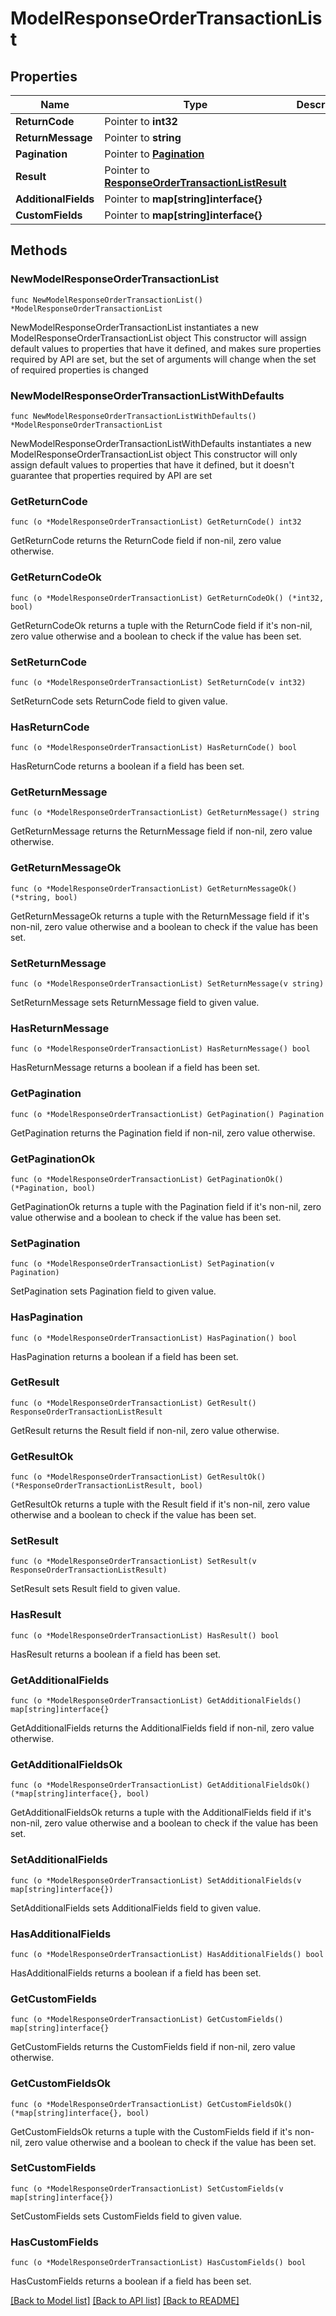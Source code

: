 # ModelResponseOrderTransactionList

## Properties

Name | Type | Description | Notes
------------ | ------------- | ------------- | -------------
**ReturnCode** | Pointer to **int32** |  | [optional] 
**ReturnMessage** | Pointer to **string** |  | [optional] 
**Pagination** | Pointer to [**Pagination**](Pagination.md) |  | [optional] 
**Result** | Pointer to [**ResponseOrderTransactionListResult**](ResponseOrderTransactionListResult.md) |  | [optional] 
**AdditionalFields** | Pointer to **map[string]interface{}** |  | [optional] 
**CustomFields** | Pointer to **map[string]interface{}** |  | [optional] 

## Methods

### NewModelResponseOrderTransactionList

`func NewModelResponseOrderTransactionList() *ModelResponseOrderTransactionList`

NewModelResponseOrderTransactionList instantiates a new ModelResponseOrderTransactionList object
This constructor will assign default values to properties that have it defined,
and makes sure properties required by API are set, but the set of arguments
will change when the set of required properties is changed

### NewModelResponseOrderTransactionListWithDefaults

`func NewModelResponseOrderTransactionListWithDefaults() *ModelResponseOrderTransactionList`

NewModelResponseOrderTransactionListWithDefaults instantiates a new ModelResponseOrderTransactionList object
This constructor will only assign default values to properties that have it defined,
but it doesn't guarantee that properties required by API are set

### GetReturnCode

`func (o *ModelResponseOrderTransactionList) GetReturnCode() int32`

GetReturnCode returns the ReturnCode field if non-nil, zero value otherwise.

### GetReturnCodeOk

`func (o *ModelResponseOrderTransactionList) GetReturnCodeOk() (*int32, bool)`

GetReturnCodeOk returns a tuple with the ReturnCode field if it's non-nil, zero value otherwise
and a boolean to check if the value has been set.

### SetReturnCode

`func (o *ModelResponseOrderTransactionList) SetReturnCode(v int32)`

SetReturnCode sets ReturnCode field to given value.

### HasReturnCode

`func (o *ModelResponseOrderTransactionList) HasReturnCode() bool`

HasReturnCode returns a boolean if a field has been set.

### GetReturnMessage

`func (o *ModelResponseOrderTransactionList) GetReturnMessage() string`

GetReturnMessage returns the ReturnMessage field if non-nil, zero value otherwise.

### GetReturnMessageOk

`func (o *ModelResponseOrderTransactionList) GetReturnMessageOk() (*string, bool)`

GetReturnMessageOk returns a tuple with the ReturnMessage field if it's non-nil, zero value otherwise
and a boolean to check if the value has been set.

### SetReturnMessage

`func (o *ModelResponseOrderTransactionList) SetReturnMessage(v string)`

SetReturnMessage sets ReturnMessage field to given value.

### HasReturnMessage

`func (o *ModelResponseOrderTransactionList) HasReturnMessage() bool`

HasReturnMessage returns a boolean if a field has been set.

### GetPagination

`func (o *ModelResponseOrderTransactionList) GetPagination() Pagination`

GetPagination returns the Pagination field if non-nil, zero value otherwise.

### GetPaginationOk

`func (o *ModelResponseOrderTransactionList) GetPaginationOk() (*Pagination, bool)`

GetPaginationOk returns a tuple with the Pagination field if it's non-nil, zero value otherwise
and a boolean to check if the value has been set.

### SetPagination

`func (o *ModelResponseOrderTransactionList) SetPagination(v Pagination)`

SetPagination sets Pagination field to given value.

### HasPagination

`func (o *ModelResponseOrderTransactionList) HasPagination() bool`

HasPagination returns a boolean if a field has been set.

### GetResult

`func (o *ModelResponseOrderTransactionList) GetResult() ResponseOrderTransactionListResult`

GetResult returns the Result field if non-nil, zero value otherwise.

### GetResultOk

`func (o *ModelResponseOrderTransactionList) GetResultOk() (*ResponseOrderTransactionListResult, bool)`

GetResultOk returns a tuple with the Result field if it's non-nil, zero value otherwise
and a boolean to check if the value has been set.

### SetResult

`func (o *ModelResponseOrderTransactionList) SetResult(v ResponseOrderTransactionListResult)`

SetResult sets Result field to given value.

### HasResult

`func (o *ModelResponseOrderTransactionList) HasResult() bool`

HasResult returns a boolean if a field has been set.

### GetAdditionalFields

`func (o *ModelResponseOrderTransactionList) GetAdditionalFields() map[string]interface{}`

GetAdditionalFields returns the AdditionalFields field if non-nil, zero value otherwise.

### GetAdditionalFieldsOk

`func (o *ModelResponseOrderTransactionList) GetAdditionalFieldsOk() (*map[string]interface{}, bool)`

GetAdditionalFieldsOk returns a tuple with the AdditionalFields field if it's non-nil, zero value otherwise
and a boolean to check if the value has been set.

### SetAdditionalFields

`func (o *ModelResponseOrderTransactionList) SetAdditionalFields(v map[string]interface{})`

SetAdditionalFields sets AdditionalFields field to given value.

### HasAdditionalFields

`func (o *ModelResponseOrderTransactionList) HasAdditionalFields() bool`

HasAdditionalFields returns a boolean if a field has been set.

### GetCustomFields

`func (o *ModelResponseOrderTransactionList) GetCustomFields() map[string]interface{}`

GetCustomFields returns the CustomFields field if non-nil, zero value otherwise.

### GetCustomFieldsOk

`func (o *ModelResponseOrderTransactionList) GetCustomFieldsOk() (*map[string]interface{}, bool)`

GetCustomFieldsOk returns a tuple with the CustomFields field if it's non-nil, zero value otherwise
and a boolean to check if the value has been set.

### SetCustomFields

`func (o *ModelResponseOrderTransactionList) SetCustomFields(v map[string]interface{})`

SetCustomFields sets CustomFields field to given value.

### HasCustomFields

`func (o *ModelResponseOrderTransactionList) HasCustomFields() bool`

HasCustomFields returns a boolean if a field has been set.


[[Back to Model list]](../README.md#documentation-for-models) [[Back to API list]](../README.md#documentation-for-api-endpoints) [[Back to README]](../README.md)


